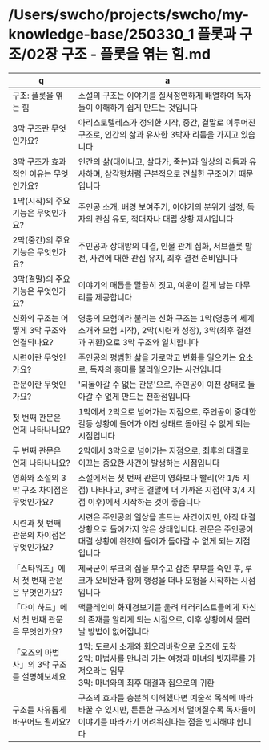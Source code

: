 # /Users/swcho/projects/swcho/my-knowledge-base/250330_1 플롯과 구조/02장 구조 - 플롯을 엮는 힘.md

 q  | a
--- | ---
구조: 플롯을 엮는 힘	| 소설의 구조는 이야기를 질서정연하게 배열하여 독자들이 이해하기 쉽게 만드는 것입니다
3막 구조란 무엇인가요?	| 아리스토텔레스가 정의한 시작, 중간, 결말로 이루어진 구조로, 인간의 삶과 유사한 3박자 리듬을 가지고 있습니다
3막 구조가 효과적인 이유는 무엇인가요?	| 인간의 삶(태어나고, 살다가, 죽는)과 일상의 리듬과 유사하며, 삼각형처럼 근본적으로 견실한 구조이기 때문입니다
1막(시작)의 주요 기능은 무엇인가요?	| 주인공 소개, 배경 보여주기, 이야기의 분위기 설정, 독자의 관심 유도, 적대자나 대립 상황 제시입니다
2막(중간)의 주요 기능은 무엇인가요?	| 주인공과 상대방의 대결, 인물 관계 심화, 서브플롯 발전, 사건에 대한 관심 유지, 최후 결전 준비입니다
3막(결말)의 주요 기능은 무엇인가요?	| 이야기의 매듭을 말끔히 짓고, 여운이 길게 남는 마무리를 제공합니다
신화의 구조는 어떻게 3막 구조와 연결되나요?	| 영웅의 모험이라 불리는 신화 구조는 1막(영웅의 세계 소개와 모험 시작), 2막(시련과 성장), 3막(최후 결전과 귀환)으로 3막 구조와 일치합니다
시련이란 무엇인가요?	| 주인공의 평범한 삶을 가로막고 변화를 일으키는 요소로, 독자의 흥미를 불러일으키는 사건입니다
관문이란 무엇인가요?	| '되돌아갈 수 없는 관문'으로, 주인공이 이전 상태로 돌아갈 수 없게 만드는 전환점입니다
첫 번째 관문은 언제 나타나나요?	| 1막에서 2막으로 넘어가는 지점으로, 주인공이 중대한 갈등 상황에 들어가 이전 상태로 돌아갈 수 없게 되는 시점입니다
두 번째 관문은 언제 나타나나요?	| 2막에서 3막으로 넘어가는 지점으로, 최후의 대결로 이끄는 중요한 사건이 발생하는 시점입니다
영화와 소설의 3막 구조 차이점은 무엇인가요?	| 소설에서는 첫 번째 관문이 영화보다 빨리(약 1/5 지점) 나타나고, 3막은 결말에 더 가까운 지점(약 3/4 지점 이후)에서 시작하는 것이 좋습니다
시련과 첫 번째 관문의 차이점은 무엇인가요?	| 시련은 주인공의 일상을 흔드는 사건이지만, 아직 대결 상황으로 들어가지 않은 상태입니다. 관문은 주인공이 대결 상황에 완전히 들어가 돌아갈 수 없게 되는 지점입니다
「스타워즈」에서 첫 번째 관문은 무엇인가요?	| 제국군이 루크의 집을 부수고 삼촌 부부를 죽인 후, 루크가 오비완과 함께 행성을 떠나 모험을 시작하는 시점입니다
「다이 하드」에서 첫 번째 관문은 무엇인가요?	| 맥클레인이 화재경보기를 울려 테러리스트들에게 자신의 존재를 알리게 되는 시점으로, 이후 상황에서 물러날 방법이 없어집니다
「오즈의 마법사」의 3막 구조를 설명해보세요	| 1막: 도로시 소개와 회오리바람으로 오즈에 도착<br/>2막: 마법사를 만나러 가는 여정과 마녀의 빗자루를 가져오라는 임무<br/>3막: 마녀와의 최후 대결과 집으로의 귀환
구조를 자유롭게 바꾸어도 될까요?	| 구조의 효과를 충분히 이해했다면 예술적 목적에 따라 바꿀 수 있지만, 튼튼한 구조에서 멀어질수록 독자들이 이야기를 따라가기 어려워진다는 점을 인지해야 합니다
